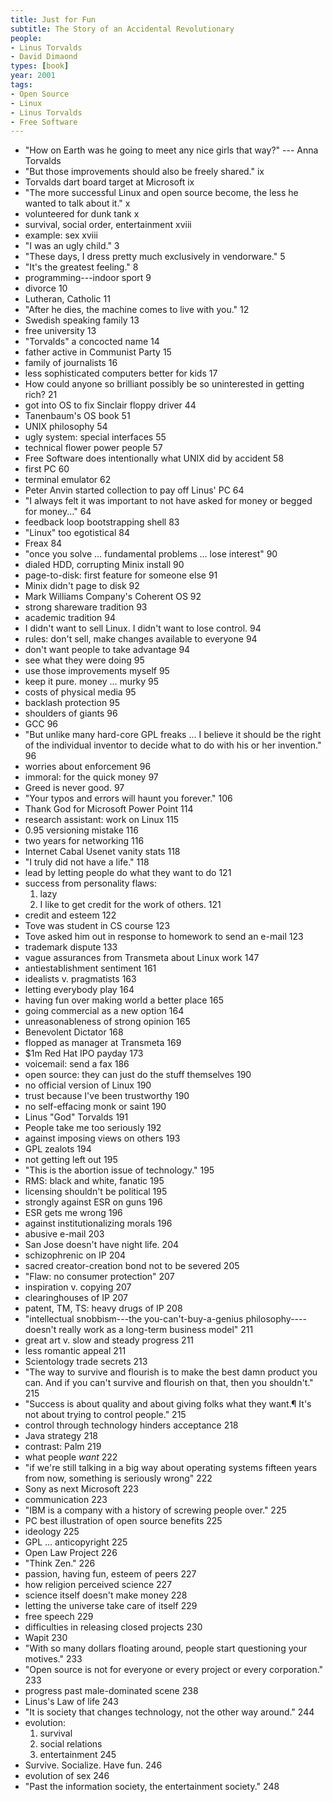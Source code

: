 ```yaml
---
title: Just for Fun
subtitle: The Story of an Accidental Revolutionary
people:
- Linus Torvalds
- David Dimaond
types: [book]
year: 2001
tags:
- Open Source
- Linux
- Linus Torvalds
- Free Software
---
```


- "How on Earth was he going to meet any nice girls that way?" --- Anna Torvalds
- "But those improvements should also be freely shared." ix
- Torvalds dart board target at Microsoft ix
- "The more successful Linux and open source become, the less he wanted to talk about it." x
- volunteered for dunk tank x
- survival, social order, entertainment xviii
- example: sex xviii
- "I was an ugly child." 3
- "These days, I dress pretty much exclusively in vendorware." 5
- "It's the greatest feeling." 8
- programming---indoor sport 9
- divorce 10
- Lutheran, Catholic 11
- "After he dies, the machine comes to live with you." 12
- Swedish speaking family 13
- free university 13
- "Torvalds" a concocted name 14
- father active in Communist Party 15
- family of journalists 16
- less sophisticated computers better for kids 17
- How could anyone so brilliant possibly be so uninterested in getting rich? 21
- got into OS to fix Sinclair floppy driver 44
- Tanenbaum's OS book 51
- UNIX philosophy 54
- ugly system: special interfaces 55
- technical flower power people 57
- Free Software does intentionally what UNIX did by accident 58
- first PC 60
- terminal emulator 62
- Peter Anvin started collection to pay off Linus' PC 64
- "I always felt it was important to not have asked for money or begged for money..." 64
- feedback loop bootstrapping shell 83
- "Linux" too egotistical 84
- Freax 84
- "once you solve ... fundamental problems ... lose interest" 90
- dialed HDD, corrupting Minix install 90
- page-to-disk: first feature for someone else 91
- Minix didn't page to disk 92
- Mark Williams Company's Coherent OS 92
- strong shareware tradition 93
- academic tradition 94
- I didn't want to sell Linux.  I didn't want to lose control. 94
- rules: don't sell, make changes available to everyone 94
- don't want people to take advantage 94
- see what they were doing 95
- use those improvements myself 95
- keep it pure. money ... murky 95
- costs of physical media 95
- backlash protection 95
- shoulders of giants 96
- GCC 96
- "But unlike many hard-core GPL freaks ... I believe it should be the right of the individual inventor to decide what to do with his or her invention." 96
- worries about enforcement 96
- immoral: for the quick money 97
- Greed is never good. 97
- "Your typos and errors will haunt you forever." 106
- Thank God for Microsoft Power Point 114
- research assistant: work on Linux 115
- 0.95 versioning mistake 116
- two years for networking 116
- Internet Cabal Usenet vanity stats 118
- "I truly did not have a life." 118
- lead by letting people do what they want to do 121
- success from personality flaws:
  1.  lazy
  2.  I like to get credit for the work of others. 121
- credit and esteem 122
- Tove was student in CS course 123
- Tove asked him out in response to homework to send an e-mail 123
- trademark dispute 133
- vague assurances from Transmeta about Linux work 147
- antiestablishment sentiment 161
- idealists v. pragmatists 163
- letting everybody play 164
- having fun over making world a better place 165
- going commercial as a new option 164
- unreasonableness of strong opinion 165
- Benevolent Dictator 168
- flopped as manager at Transmeta 169
- $1m Red Hat IPO payday 173
- voicemail: send a fax 186
- open source: they can just do the stuff themselves 190
- no official version of Linux 190
- trust because I've been trustworthy 190
- no self-effacing monk or saint 190
- Linus "God" Torvalds 191
- People take me too seriously 192
- against imposing views on others 193
- GPL zealots 194
- not getting left out 195
- "This is the abortion issue of technology." 195
- RMS: black and white, fanatic 195
- licensing shouldn't be political 195
- strongly against ESR on guns 196
- ESR gets me wrong 196
- against institutionalizing morals 196
- abusive e-mail 203
- San Jose doesn't have night life. 204
- schizophrenic on IP 204
- sacred creator-creation bond not to be severed 205
- "Flaw: no consumer protection" 207
- inspiration v. copying 207
- clearinghouses of IP 207
- patent, TM, TS: heavy drugs of IP 208
- "intellectual snobbism---the you-can't-buy-a-genius philosophy----doesn't really work as a long-term business model" 211
- great art v. slow and steady progress 211
- less romantic appeal 211
- Scientology trade secrets 213
- "The way to survive and flourish is to make the best damn product you can.  And if you can't survive and flourish on that, then you shouldn't." 215
- "Success is about quality and about giving folks what they want.¶ It's not about trying to control people." 215
- control through technology hinders acceptance 218
- Java strategy 218
- contrast: Palm 219
- what people _want_ 222
- "if we're still talking in a big way about operating systems fifteen years from now, something is seriously wrong" 222
- Sony as next Microsoft 223
- communication 223
- "IBM is a company with a history of screwing people over." 225
- PC best illustration of open source benefits 225
- ideology 225
- GPL ... anticopyright 225
- Open Law Project 226
- "Think Zen." 226
- passion, having fun, esteem of peers 227
- how religion perceived science 227
- science itself doesn't make money 228
- letting the universe take care of itself 229
- free speech 229
- difficulties in releasing closed projects 230
- Wapit 230
- "With so many dollars floating around, people start questioning your motives." 233
- "Open source is not for everyone or every project or every corporation." 233
- progress past male-dominated scene 238
- Linus's Law of life 243
- "It is society that changes technology, not the other way around." 244
- evolution:
  1.  survival
  2.  social relations
  3.  entertainment 245
- Survive.  Socialize.  Have fun. 246
- evolution of sex 246
- "Past the information society, the entertainment society." 248

